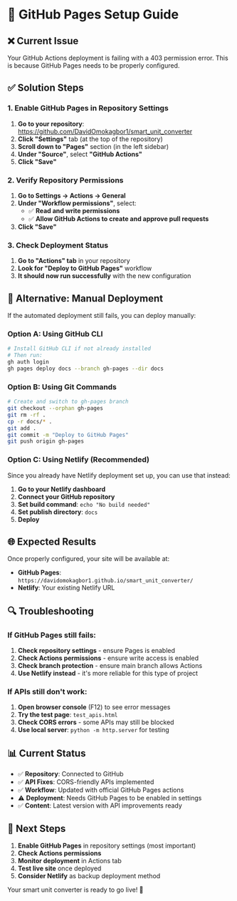 # 🚀 GitHub Pages Setup Guide

## ❌ Current Issue
Your GitHub Actions deployment is failing with a 403 permission error. This is because GitHub Pages needs to be properly configured.

## ✅ Solution Steps

### 1. Enable GitHub Pages in Repository Settings

1. **Go to your repository**: https://github.com/DavidOmokagbor1/smart_unit_converter
2. **Click "Settings"** tab (at the top of the repository)
3. **Scroll down to "Pages"** section (in the left sidebar)
4. **Under "Source"**, select **"GitHub Actions"**
5. **Click "Save"**

### 2. Verify Repository Permissions

1. **Go to Settings → Actions → General**
2. **Under "Workflow permissions"**, select:
   - ✅ **Read and write permissions**
   - ✅ **Allow GitHub Actions to create and approve pull requests**
3. **Click "Save"**

### 3. Check Deployment Status

1. **Go to "Actions" tab** in your repository
2. **Look for "Deploy to GitHub Pages"** workflow
3. **It should now run successfully** with the new configuration

## 🔧 Alternative: Manual Deployment

If the automated deployment still fails, you can deploy manually:

### Option A: Using GitHub CLI
```bash
# Install GitHub CLI if not already installed
# Then run:
gh auth login
gh pages deploy docs --branch gh-pages --dir docs
```

### Option B: Using Git Commands
```bash
# Create and switch to gh-pages branch
git checkout --orphan gh-pages
git rm -rf .
cp -r docs/* .
git add .
git commit -m "Deploy to GitHub Pages"
git push origin gh-pages
```

### Option C: Using Netlify (Recommended)
Since you already have Netlify deployment set up, you can use that instead:

1. **Go to your Netlify dashboard**
2. **Connect your GitHub repository**
3. **Set build command**: `echo "No build needed"`
4. **Set publish directory**: `docs`
5. **Deploy**

## 🌐 Expected Results

Once properly configured, your site will be available at:
- **GitHub Pages**: `https://davidomokagbor1.github.io/smart_unit_converter/`
- **Netlify**: Your existing Netlify URL

## 🔍 Troubleshooting

### If GitHub Pages still fails:
1. **Check repository settings** - ensure Pages is enabled
2. **Check Actions permissions** - ensure write access is enabled
3. **Check branch protection** - ensure main branch allows Actions
4. **Use Netlify instead** - it's more reliable for this type of project

### If APIs still don't work:
1. **Open browser console** (F12) to see error messages
2. **Try the test page**: `test_apis.html`
3. **Check CORS errors** - some APIs may still be blocked
4. **Use local server**: `python -m http.server` for testing

## 📊 Current Status

- ✅ **Repository**: Connected to GitHub
- ✅ **API Fixes**: CORS-friendly APIs implemented
- ✅ **Workflow**: Updated with official GitHub Pages actions
- ⚠️ **Deployment**: Needs GitHub Pages to be enabled in settings
- ✅ **Content**: Latest version with API improvements ready

## 🎯 Next Steps

1. **Enable GitHub Pages** in repository settings (most important)
2. **Check Actions permissions** 
3. **Monitor deployment** in Actions tab
4. **Test live site** once deployed
5. **Consider Netlify** as backup deployment method

Your smart unit converter is ready to go live! 🚀
